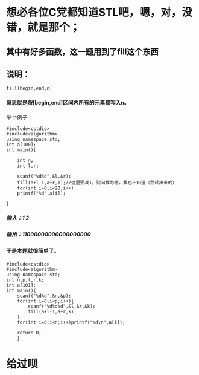 # 想必各位C党都知道STL吧，嗯，对，没错，就是那个；
## 其中有好多函数，这一题用到了fill这个东西
## 说明：
```
fill(begin,end,n)
```
#### 意思就是将[begin,end]区间内所有的元素都写入n。
举个例子：
```
#include<cstdio>
#include<algorithm>
using namespace std;
int a[100];
int main(){
	
	int n;
	int l,r;
	
    scanf("%d%d",&l,&r);
    fill(a+l-1,a+r,1);//这里要减1，别问我为啥，我也不知道（我试出来的）
    for(int i=0;i<20;i++)
    printf("%d",a[i]);
    
}
```
##### 输入：1 2
##### 输出：11000000000000000000
#### 于是本题就很简单了。
```
#include<cstdio>
#include<algorithm>
using namespace std;
int n,p,l,r,k;
int a[101];
int main(){
	scanf("%d%d",&n,&p);
	for(int i=0;i<p;i++){
		scanf("%d%d%d",&l,&r,&k);
		fill(a+l-1,a+r,k);
	}
	for(int i=0;i<n;i++)printf("%d\n",a[i]);
	
	return 0;
	}
```
# 给过呗